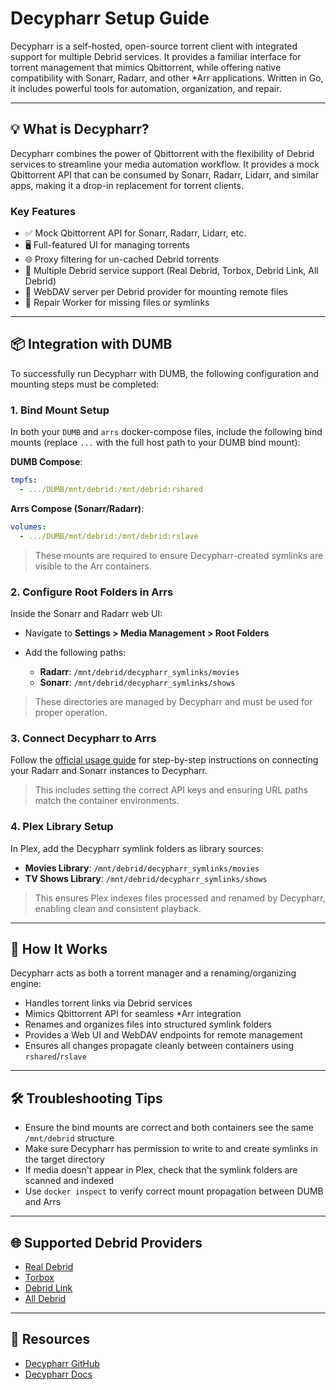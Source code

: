 # Decypharr Setup Guide

Decypharr is a self-hosted, open-source torrent client with integrated support for multiple Debrid services. It provides a familiar interface for torrent management that mimics Qbittorrent, while offering native compatibility with Sonarr, Radarr, and other \*Arr applications. Written in Go, it includes powerful tools for automation, organization, and repair.

---

## 💡 What is Decypharr?

Decypharr combines the power of Qbittorrent with the flexibility of Debrid services to streamline your media automation workflow. It provides a mock Qbittorrent API that can be consumed by Sonarr, Radarr, Lidarr, and similar apps, making it a drop-in replacement for torrent clients.

### Key Features

* ✅ Mock Qbittorrent API for Sonarr, Radarr, Lidarr, etc.
* 🖥 Full-featured UI for managing torrents
* 🌐 Proxy filtering for un-cached Debrid torrents
* 🔁 Multiple Debrid service support (Real Debrid, Torbox, Debrid Link, All Debrid)
* 📂 WebDAV server per Debrid provider for mounting remote files
* 🔧 Repair Worker for missing files or symlinks

---

## 📦 Integration with DUMB

To successfully run Decypharr with DUMB, the following configuration and mounting steps must be completed:

### 1. Bind Mount Setup

In both your `DUMB` and `arrs` docker-compose files, include the following bind mounts (replace `...` with the full host path to your DUMB bind mount):

**DUMB Compose**:

```yaml
tmpfs:
  - .../DUMB/mnt/debrid:/mnt/debrid:rshared
```

**Arrs Compose (Sonarr/Radarr)**:

```yaml
volumes:
  - .../DUMB/mnt/debrid:/mnt/debrid:rslave
```

> These mounts are required to ensure Decypharr-created symlinks are visible to the Arr containers.

### 2. Configure Root Folders in Arrs

Inside the Sonarr and Radarr web UI:

* Navigate to **Settings > Media Management > Root Folders**
* Add the following paths:

  * **Radarr**: `/mnt/debrid/decypharr_symlinks/movies`
  * **Sonarr**: `/mnt/debrid/decypharr_symlinks/shows`

> These directories are managed by Decypharr and must be used for proper operation.

### 3. Connect Decypharr to Arrs

Follow the [official usage guide](https://sirrobot01.github.io/decypharr/usage/#connecting-to-sonarrradarr) for step-by-step instructions on connecting your Radarr and Sonarr instances to Decypharr.

> This includes setting the correct API keys and ensuring URL paths match the container environments.

### 4. Plex Library Setup

In Plex, add the Decypharr symlink folders as library sources:

* **Movies Library**: `/mnt/debrid/decypharr_symlinks/movies`
* **TV Shows Library**: `/mnt/debrid/decypharr_symlinks/shows`

> This ensures Plex indexes files processed and renamed by Decypharr, enabling clean and consistent playback.

---

## 🧠 How It Works

Decypharr acts as both a torrent manager and a renaming/organizing engine:

* Handles torrent links via Debrid services
* Mimics Qbittorrent API for seamless \*Arr integration
* Renames and organizes files into structured symlink folders
* Provides a Web UI and WebDAV endpoints for remote management
* Ensures all changes propagate cleanly between containers using `rshared`/`rslave`

---

## 🛠️ Troubleshooting Tips

* Ensure the bind mounts are correct and both containers see the same `/mnt/debrid` structure
* Make sure Decypharr has permission to write to and create symlinks in the target directory
* If media doesn't appear in Plex, check that the symlink folders are scanned and indexed
* Use `docker inspect` to verify correct mount propagation between DUMB and Arrs

---

## 🌐 Supported Debrid Providers

* [Real Debrid](https://real-debrid.com)
* [Torbox](https://www.torbox.net)
* [Debrid Link](https://debrid-link.fr)
* [All Debrid](https://alldebrid.com)

---

## 🔗 Resources

* [Decypharr GitHub](https://github.com/sirrobot01/decypharr)
* [Decypharr Docs](https://sirrobot01.github.io/decypharr/)
